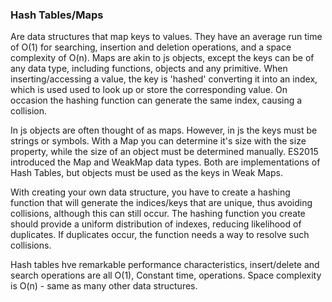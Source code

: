 ### Hash Tables/Maps

Are data structures that map keys to values. They have an average run time of O(1) for searching, insertion and deletion operations, and a space complexity of O(n). Maps are akin to js objects, except the keys can be of any data type, including functions, objects and any primitive. When inserting/accessing a value, the key is 'hashed' converting it into an index, which is used used to look up or store the corresponding value. On occasion the hashing function can generate the same index, causing a collision.

In js objects are often thought of as maps. However, in js the keys must be strings or symbols. With a Map you can determine it's size with the size property, while the size of an object must be determined manually. ES2015 introduced the Map and WeakMap data types. Both are implementations of Hash Tables, but objects must be used as the keys in Weak Maps.

With creating your own data structure, you have to create a hashing function that will generate the indices/keys that are unique, thus avoiding collisions, although this can still occur. The hashing function you create should provide a uniform distribution of indexes, reducing likelihood of duplicates. If duplicates occur, the function needs a way to resolve such collisions.

Hash tables hve remarkable performance characteristics, insert/delete and search operations are all O(1), Constant time, operations. Space complexity is O(n) - same as many other data structures.